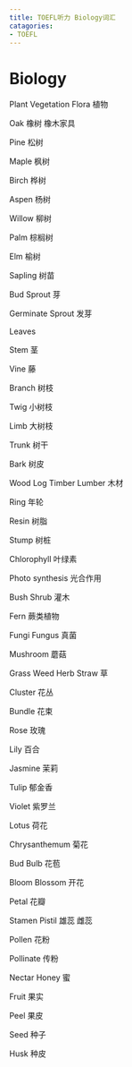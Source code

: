 ```yaml
---
title: TOEFL听力 Biology词汇
catagories:
- TOEFL
---
```


# Biology

Plant Vegetation Flora 植物

Oak 橡树 橡木家具

Pine 松树

Maple 枫树

Birch 桦树

Aspen 杨树

Willow 柳树

Palm 棕榈树

Elm 榆树

Sapling 树苗

Bud Sprout 芽

Germinate Sprout 发芽

Leaves

Stem 茎

Vine 藤

Branch 树枝

Twig 小树枝

Limb 大树枝

Trunk 树干

Bark 树皮

Wood Log Timber Lumber 木材

Ring 年轮

Resin 树脂

Stump 树桩

Chlorophyll 叶绿素

Photo synthesis 光合作用

Bush Shrub 灌木

Fern 蕨类植物

Fungi Fungus 真菌

Mushroom 蘑菇

Grass Weed Herb Straw 草

Cluster 花丛

Bundle 花束

Rose 玫瑰

Lily 百合

Jasmine 茉莉

Tulip 郁金香

Violet 紫罗兰

Lotus 荷花

Chrysanthemum 菊花

Bud Bulb 花苞

Bloom Blossom 开花

Petal 花瓣

Stamen Pistil 雄蕊 雌蕊

Pollen 花粉

Pollinate 传粉

Nectar Honey 蜜

Fruit 果实

Peel 果皮

Seed 种子

Husk 种皮


